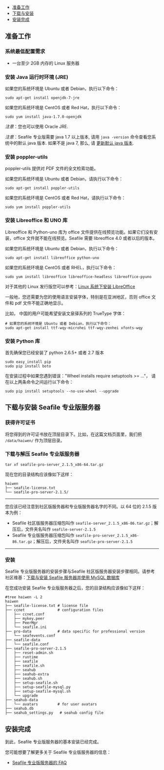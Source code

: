 - [准备工作](#wiki-preparation)
- [下载与安装](#wiki-download-and-setup)
- [安装完成](#wiki-done)

## <a id="wiki-preparation"></a>准备工作 ##

### 系统最低配置需求 ###

- 一台至少 2GB 内存的 Linux 服务器

### 安装 Java 运行时环境 (JRE) ###

如果您的系统环境是 Ubuntu 或者 Debian，执行以下命令：
```
sudo apt-get install openjdk-7-jre
```

如果您的系统环境是 CentOS 或者 Red Hat，执行以下命令：
```
sudo yum install java-1.7.0-openjdk
```

*注意*：您也可以使用 Oracle JRE.

*注意*：Seafile 专业版需要 java 1.7 以上版本, 请用 `java -version` 命令查看您系统中的默认 java 版本. 如果不是 java 7, 那么, 请 [更新默认 java 版本](./change_default_java.md).

### 安装 poppler-utils ###

poppler-utils 提供对 PDF 文件的全文检索功能。

如果您的系统环境是 Ubuntu 或者 Debian，请执行以下命令：
```
sudo apt-get install poppler-utils
```

如果您的系统环境是 CentOS 或者 Red Hat，请执行以下命令：
```
sudo yum install poppler-utils
```


### 安装 Libreoffice 和 UNO 库 ###

Libreoffice 和 Python-uno 库为 office 文件提供在线预览功能。如果它们没有安装，office 文件就不能在线预览。Seafile 需要 libreoffice 4.0 或者以后的版本。



如果您的系统环境是 Ubuntu 或者 Debian，执行以下命令：
```
sudo apt-get install libreoffice python-uno
```

如果您的系统环境是 CentOS 或者 RHEL，执行以下命令：
```
sudo yum install libreoffice libreoffice-headless libreoffice-pyuno
```

对于其他的 Linux 发行版您可以参考：[Linux 系统下安装 LibreOffice](http://www.libreoffice.org/get-help/installation/linux/)

一般地，您还需要为您的使用语言安装字体，特别是在亚洲地区，否则 office 文件和 pdf 文件不能正确地显示。

比如， 中国的用户可能希望安装文泉驿系列的 TrueType 字体：

```
# 如果您的系统环境是 Ubuntu 或者 Debian，执行以下命令：
sudo apt-get install ttf-wqy-microhei ttf-wqy-zenhei xfonts-wqy
```


### 安装 Python 库 ###

首先确保您已经安装了 python 2.6.5+ 或者 2.7 版本
```
sudo easy_install pip
sudo pip install boto
```

在安装过程中如果您遇到错误："Wheel installs require setuptools >= ..."， 请在以上两条命令之间运行以下命令：
```
sudo pip install setuptools --no-use-wheel --upgrade
```

## <a id="wiki-download-and-setup"></a>下载与安装 Seafile 专业版服务器 ##

### 获得许可证书 ###

将您得到的许可证书放在顶层目录下。比如，在这篇文档页面里，我们把 `/data/haiwen/` 作为顶层目录。


### <a id="wiki-download-and-uncompress"></a>下载与解压 Seafile 专业版服务器 ###


```
tar xf seafile-pro-server_2.1.5_x86-64.tar.gz
```

现在您的目录结构应该像如下这样：

```
haiwen
├── seafile-license.txt
└── seafile-pro-server-2.1.5/
```


-----------

您应该已经注意到社区版服务器和专业版服务器名字的不同。以 64 位的 2.1.5 版本为例：

- Seafile 社区版服务器压缩包叫作 `seafile-server_2.1.5_x86-86.tar.gz`；解压后，文件夹名叫作  `seafile-server-2.1.5`
- Seafile 专业版服务器压缩包叫作 `seafile-pro-server_2.1.5_x86-86.tar.gz`；解压后，文件夹名叫作 `seafile-pro-server-2.1.5`

-----------


### 安装 ###

Seafile 专业版服务器的安装步骤与Seafile 社区版服务器安装步骤相同。请参考社区维基：[下载与安装 Seafile 服务器并使用 MySQL 数据库](https://github.com/haiwen/seafile/wiki/Download-and-Setup-Seafile-Server-with-MySQL)

在您成功安装 Seafile 专业版服务器之后，您的目录结构应该像如下这样：

```
#tree haiwen -L 2
haiwen
├── seafile-license.txt # license file
├── ccnet               # configuration files
│   ├── ccnet.conf
│   ├── mykey.peer
│   ├── PeerMgr
│   └── seafile.ini
├── pro-data            # data specific for professional version
│   └── seafevents.conf
├── seafile-data
│   └── seafile.conf
├── seafile-pro-server-2.1.5
│   ├── reset-admin.sh
│   ├── runtime
│   ├── seafile
│   ├── seafile.sh
│   ├── seahub
│   ├── seahub-extra
│   ├── seahub.sh
│   ├── setup-seafile.sh
│   ├── setup-seafile-mysql.py
│   ├── setup-seafile-mysql.sh
│   └── upgrade
├── seahub-data
│   └── avatars         # for user avatars
├── seahub.db
├── seahub_settings.py   # seahub config file
```

## <a id="wiki-done"></a>安装完成

到此，Seafile 专业版服务器的基本安装已经完成。

您可能想要了解更多关于 Seafile 专业版服务器的信息：


- [Seafile 专业版服务器的 FAQ](FAQ_for_seafile_pro_server.md)

